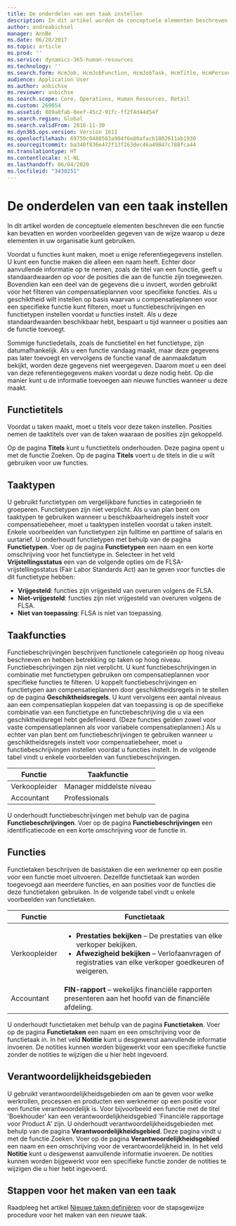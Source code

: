 ```yaml
---
title: De onderdelen van een taak instellen
description: In dit artikel worden de conceptuele elementen beschreven die een functie kan bevatten en worden voorbeelden gegeven van de wijze waarop u deze elementen in uw organisatie kunt gebruiken.
author: andreabichsel
manager: AnnBe
ms.date: 06/20/2017
ms.topic: article
ms.prod: ''
ms.service: dynamics-365-human-resources
ms.technology: ''
ms.search.form: HcmJob, HcmJobFunction, HcmJobTask, HcmTitle, HcmPersonnelManagementWorkspace
audience: Application User
ms.author: anbichse
ms.reviewer: anbichse
ms.search.scope: Core, Operations, Human Resources, Retail
ms.custom: 269054
ms.assetid: 889a8fab-0eef-45c2-91fc-ff2f4d44d54f
ms.search.region: Global
ms.search.validFrom: 2016-11-30
ms.dyn365.ops.version: Version 1611
ms.openlocfilehash: 69759c0488563a904f6e80afacb1802611ab1930
ms.sourcegitcommit: ba340f836e472f13f263dec46a49847c788fca44
ms.translationtype: HT
ms.contentlocale: nl-NL
ms.lasthandoff: 06/04/2020
ms.locfileid: "3430251"
---
```

# <a name="set-up-the-components-of-a-job"></a>De onderdelen van een taak instellen

In dit artikel worden de conceptuele elementen beschreven die een functie kan bevatten en worden voorbeelden gegeven van de wijze waarop u deze elementen in uw organisatie kunt gebruiken. 

Voordat u functies kunt maken, moet u enige referentiegegevens instellen. U kunt een functie maken die alleen een naam heeft. Echter door aanvullende informatie op te nemen, zoals de titel van een functie, geeft u standaardwaarden op voor de posities die aan de functie zijn toegewezen. Bovendien kan een deel van de gegevens die u invoert, worden gebruikt voor het filteren van compensatieplannen voor specifieke functies. Als u geschiktheid wilt instellen op basis waarvan u compensatieplannen voor een specifieke functie kunt filteren, moet u functiebeschrijvingen en functietypen instellen voordat u functies instelt. Als u deze standaardwaarden beschikbaar hebt, bespaart u tijd wanneer u posities aan de functie toevoegt. 

Sommige functiedetails, zoals de functietitel en het functietype, zijn datumafhankelijk. Als u een functie vandaag maakt, maar deze gegevens pas later toevoegt en vervolgens de functie vanaf de aanmaakdatum bekijkt, worden deze gegevens niet weergegeven. Daarom moet u een deel van deze referentiegegevens maken voordat u deze nodig hebt. Op die manier kunt u de informatie toevoegen aan nieuwe functies wanneer u deze maakt.

## <a name="job-titles"></a>Functietitels
Voordat u taken maakt, moet u titels voor deze taken instellen. Posities nemen de taaktitels over van de taken waaraan de posities zijn gekoppeld. 

Op de pagina **Titels** kunt u functietitels onderhouden. Deze pagina opent u met de functie Zoeken. Op de pagina **Titels** voert u de titels in die u wilt gebruiken voor uw functies.

## <a name="job-types"></a>Taaktypen
U gebruikt functietypen om vergelijkbare functies in categorieën te groeperen. Functietypen zijn niet verplicht. Als u van plan bent om taaktypen te gebruiken wanneer u beschikbaarheidregels instelt voor compensatiebeheer, moet u taaktypen instellen voordat u taken instelt. Enkele voorbeelden van functietypen zijn fulltime en parttime of salaris en uurtarief. U onderhoudt functietypen met behulp van de pagina **Functietypen**. Voer op de pagina **Functietypen** een naam en een korte omschrijving voor het functietype in. Selecteer in het veld **Vrijstellingsstatus** een van de volgende opties om de FLSA-vrijstellingsstatus (Fair Labor Standards Act) aan te geven voor functies die dit functietype hebben:

-   **Vrijgesteld**: functies zijn vrijgesteld van overuren volgens de FLSA.
-   **Niet-vrijgesteld**: functies zijn niet vrijgesteld van overuren volgens de FLSA.
-   **Niet van toepassing**: FLSA is niet van toepassing.

## <a name="job-functions"></a>Taakfuncties
Functiebeschrijvingen beschrijven functionele categorieën op hoog niveau beschreven en hebben betrekking op taken op hoog niveau. Functiebeschrijvingen zijn niet verplicht. U kunt functiebeschrijvingen in combinatie met functietypen gebruiken om compensatieplannen voor specifieke functies te filteren. U koppelt functiebeschrijvingen en functietypen aan compensatieplannen door geschiktheidsregels in te stellen op de pagina **Geschiktheidsregels**. U kunt vervolgens een aantal niveaus aan een compensatieplan koppelen dat van toepassing is op de specifieke combinatie van een functietype en functiebeschrijving die u via een geschiktheidsregel hebt gedefinieerd. (Deze functies gelden zowel voor vaste compensatieplannen als voor variabele compensatieplannen.) Als u echter van plan bent om functiebeschrijvingen te gebruiken wanneer u geschiktheidsregels instelt voor compensatiebeheer, moet u functiebeschrijvingen instellen voordat u functies instelt. In de volgende tabel vindt u enkele voorbeelden van functiebeschrijvingen.

| Functie           | Taakfunctie         |
|---------------|----------------------|
| Verkoopleider | Manager middelste niveau    |
| Accountant    | Professionals        |

U onderhoudt functiebeschrijvingen met behulp van de pagina **Functiebeschrijvingen**. Voer op de pagina **Functiebeschrijvingen** een identificatiecode en een korte omschrijving voor de functie in.

## <a name="job-tasks"></a>Functies
Functietaken beschrijven de basistaken die een werknemer op een positie voor een functie moet uitvoeren. Dezelfde functietaak kan worden toegevoegd aan meerdere functies, en aan posities voor de functies die deze functietaken gebruiken. In de volgende tabel vindt u enkele voorbeelden van functietaken.

<table>
<thead>
<tr class="header">
<th>Functie</th>
<th>Functietaak</th>
</tr>
</thead>
<tbody>
<tr class="odd">
<td>Verkoopleider</td>
<td><ul>
<li><strong>Prestaties bekijken</strong> – De prestaties van elke verkoper bekijken.</li>
<li><strong>Afwezigheid bekijken</strong> – Verlofaanvragen of registraties van elke verkoper goedkeuren of weigeren.</li>
</ul></td>
</tr>
<tr class="even">
<td>Accountant</td>
<td><strong>FIN-rapport</strong> – wekelijks financiële rapporten presenteren aan het hoofd van de financiële afdeling.</td>
</tr>
</tbody>
</table>

U onderhoudt functietaken met behulp van de pagina **Functietaken**. Voer op de pagina **Functietaken** een naam en een omschrijving voor de functietaak in. In het veld **Notitie** kunt u desgewenst aanvullende informatie invoeren. De notities kunnen worden bijgewerkt voor een specifieke functie zonder de notities te wijzigen die u hier hebt ingevoerd.

## <a name="areas-of-responsibility"></a>Verantwoordelijkheidsgebieden
U gebruikt verantwoordelijkheidsgebieden om aan te geven voor welke werkrollen, processen en producten een werknemer op een positie voor een functie verantwoordelijk is. Voor bijvoorbeeld een functie met de titel 'Boekhouder' kan een verantwoordelijkheidsgebied 'Financiële rapportage voor Product A' zijn. U onderhoudt verantwoordelijkheidsgebieden met behulp van de pagina **Verantwoordelijkheidsgebied**. Deze pagina vindt u met de functie Zoeken. Voer op de pagina **Verantwoordelijkheidsgebied** een naam en een omschrijving voor de verantwoordelijkheid in. In het veld **Notitie** kunt u desgewenst aanvullende informatie invoeren. De notities kunnen worden bijgewerkt voor een specifieke functie zonder de notities te wijzigen die u hier hebt ingevoerd.

## <a name="steps-for-creating-a-job"></a>Stappen voor het maken van een taak
Raadpleeg het artikel [Nieuwe taken definiëren](../fin-and-ops/hr/tasks/define-new-jobs.md) voor de stapsgewijze procedure voor het maken van een nieuwe taak. 
